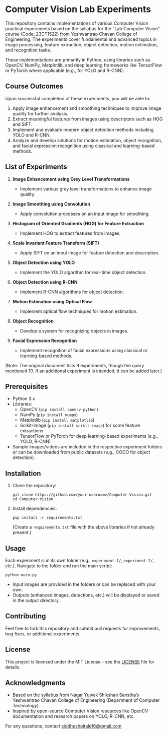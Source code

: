 # Computer Vision Lab Experiments

This repository contains implementations of various Computer Vision practical experiments based on the syllabus for the "Lab Computer Vision" course (Code: 23CT1522) from Yeshwantrao Chavan College of Engineering. The experiments cover fundamental and advanced topics in image processing, feature extraction, object detection, motion estimation, and recognition tasks.

These implementations are primarily in Python, using libraries such as OpenCV, NumPy, Matplotlib, and deep learning frameworks like TensorFlow or PyTorch where applicable (e.g., for YOLO and R-CNN).

## Course Outcomes
Upon successful completion of these experiments, you will be able to:
1. Apply image enhancement and smoothing techniques to improve image quality for further analysis.
2. Extract meaningful features from images using descriptors such as HOG and SIFT.
3. Implement and evaluate modern object detection methods including YOLO and R-CNN.
4. Analyze and develop solutions for motion estimation, object recognition, and facial expression recognition using classical and learning-based methods.

## List of Experiments
1. **Image Enhancement using Grey Level Transformations**  
   - Implement various grey level transformations to enhance image quality.

2. **Image Smoothing using Convolution**  
   - Apply convolution processes on an input image for smoothing.

3. **Histogram of Oriented Gradients (HOG) for Feature Extraction**  
   - Implement HOG to extract features from images.

4. **Scale Invariant Feature Transform (SIFT)**  
   - Apply SIFT on an input image for feature detection and description.

5. **Object Detection using YOLO**  
   - Implement the YOLO algorithm for real-time object detection.

6. **Object Detection using R-CNN**  
   - Implement R-CNN algorithms for object detection.

7. **Motion Estimation using Optical Flow**  
   - Implement optical flow techniques for motion estimation.

8. **Object Recognition**  
   - Develop a system for recognizing objects in images.

9. **Facial Expression Recognition**  
   - Implement recognition of facial expressions using classical or learning-based methods.

(Note: The original document lists 9 experiments, though the query mentioned 10. If an additional experiment is intended, it can be added later.)

## Prerequisites
- Python 3.x
- Libraries: 
  - OpenCV (`pip install opencv-python`)
  - NumPy (`pip install numpy`)
  - Matplotlib (`pip install matplotlib`)
  - Scikit-Image (`pip install scikit-image`) for some feature extractions
  - TensorFlow or PyTorch for deep learning-based experiments (e.g., YOLO, R-CNN)
- Sample images/videos are included in the respective experiment folders or can be downloaded from public datasets (e.g., COCO for object detection).

## Installation
1. Clone the repository:
   ```
   git clone https://github.com/your-username/Computer-Vision.git
   cd Computer-Vision
   ```
2. Install dependencies:
   ```
   pip install -r requirements.txt
   ```
   (Create a `requirements.txt` file with the above libraries if not already present.)

## Usage
Each experiment is in its own folder (e.g., `experiment-1/`, `experiment-2/`, etc.). Navigate to the folder and run the main script:
```
python main.py
```
- Input images are provided in the folders or can be replaced with your own.
- Outputs (enhanced images, detections, etc.) will be displayed or saved in the output directory.

## Contributing
Feel free to fork this repository and submit pull requests for improvements, bug fixes, or additional experiments.

## License
This project is licensed under the MIT License - see the [LICENSE](LICENSE) file for details.

## Acknowledgments
- Based on the syllabus from Nagar Yuwak Shikshan Sanstha’s Yeshwantrao Chavan College of Engineering (Department of Computer Technology).
- Inspired by open-source Computer Vision resources like OpenCV documentation and research papers on YOLO, R-CNN, etc.

For any questions, contact siddheshpitale16@gmail.com
